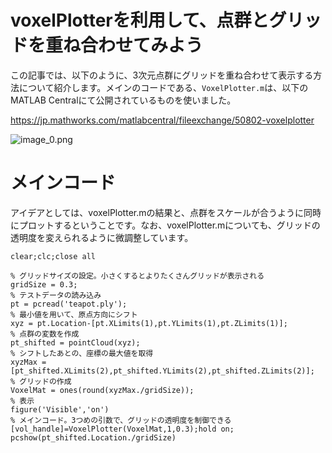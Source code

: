 # voxelPlotterを利用して、点群とグリッドを重ね合わせてみよう

この記事では、以下のように、3次元点群にグリッドを重ね合わせて表示する方法について紹介します。メインのコードである、`VoxelPlotter.m`は、以下のMATLAB Centralにて公開されているものを使いました。

https://jp.mathworks.com/matlabcentral/fileexchange/50802-voxelplotter

![image_0.png](README_images/teapot.gif)

# メインコード

アイデアとしては、voxelPlotter.mの結果と、点群をスケールが合うように同時にプロットするということです。なお、voxelPlotter.mについても、グリッドの透明度を変えられるように微調整しています。

```matlab:Code
clear;clc;close all

% グリッドサイズの設定。小さくするとよりたくさんグリッドが表示される
gridSize = 0.3;
% テストデータの読み込み
pt = pcread('teapot.ply');
% 最小値を用いて、原点方向にシフト
xyz = pt.Location-[pt.XLimits(1),pt.YLimits(1),pt.ZLimits(1)];
% 点群の変数を作成
pt_shifted = pointCloud(xyz);
% シフトしたあとの、座標の最大値を取得
xyzMax = [pt_shifted.XLimits(2),pt_shifted.YLimits(2),pt_shifted.ZLimits(2)];
% グリッドの作成
VoxelMat = ones(round(xyzMax./gridSize));
% 表示
figure('Visible','on')
% メインコード。3つめの引数で、グリッドの透明度を制御できる
[vol_handle]=VoxelPlotter(VoxelMat,1,0.3);hold on;
pcshow(pt_shifted.Location./gridSize)
```

